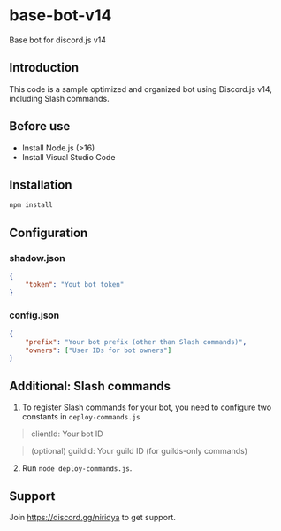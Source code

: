 # base-bot-v14
Base bot for discord.js v14

## Introduction
This code is a sample optimized and organized bot using Discord.js v14, including Slash commands.

## Before use
- Install Node.js (>16)
- Install Visual Studio Code

## Installation
```sh
npm install
```

## Configuration
### shadow.json

```json
{
    "token": "Yout bot token"
}
```

### config.json
```json
{
    "prefix": "Your bot prefix (other than Slash commands)",
    "owners": ["User IDs for bot owners"]
}
```

## Additional: Slash commands
1. To register Slash commands for your bot, you need to configure two constants in `deploy-commands.js`
> clientId: Your bot ID

> (optional) guildId: Your guild ID (for guilds-only commands)

2. Run `node deploy-commands.js`.

## Support
Join https://discord.gg/niridya to get support.
